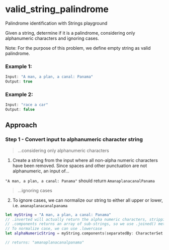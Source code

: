# valid_string_palindrome
Palindrome identification with Strings playground

Given a string, determine if it is a palindrome, considering only alphanumeric characters and ignoring cases.

Note: For the purpose of this problem, we define empty string as valid palindrome.

### Example 1:

```swift
Input: "A man, a plan, a canal: Panama"
Output: true
```

### Example 2:

```swift
Input: "race a car"
Output: false
```

## Approach

### Step 1 - Convert input to alphanumeric character string

>...considering only alphanumeric characters

1. Create a string from the input where all non-alpha numeric characters have been removed. Since spaces and other punctuation are not alphanumeric, an input of...

`"A man, a plan, a canal: Panama"` should return `AmanaplanacanalPanama`

   > ...ignoring cases

2. To ignore cases, we can normalize our string to either all upper or lower, i.e.      `amanaplanacanalpanama`

```swift
let myString = "A man, a plan, a canal: Panama"
// .inverted will actually return the alpha numeric characters, stripping away non-aphanumeric
// .components returns an array of sub-strings, so we use .joined() method to concat array into single string
// To normalize case, we can use .lowercase
let alphaNumericString = myString.components(separatedBy: CharacterSet.alphanumerics.inverted).joined().lowercased()

// returns: "amanaplanacanalpanama"
```
  



